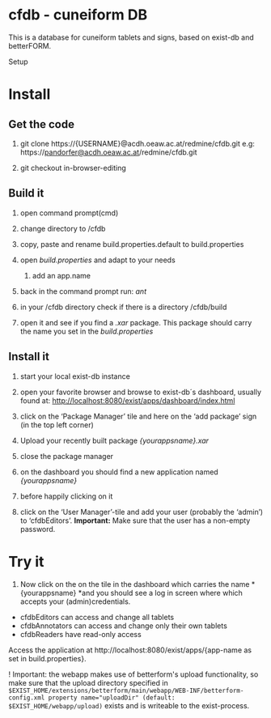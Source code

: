 cfdb - cuneiform DB
======================

This is a database for cuneiform tablets and signs, based on exist-db and betterFORM.

Setup

# Install

## Get the code

1. git clone https://{USERNAME}@acdh.oeaw.ac.at/redmine/cfdb.git
e.g: https://pandorfer@acdh.oeaw.ac.at/redmine/cfdb.git 

2. git checkout in-browser-editing

## Build it

1. open command prompt(cmd)

2. change directory to /cfdb

3. copy, paste and rename build.properties.default to build.properties

4. open *build.properties* and adapt to your needs

    1. add an app.name

5. back in the command prompt run:  *ant*

6. in your /cfdb directory check if there is a directory  /cfdb/build

7. open it and see if you find a *.xar* package. This package should carry the name you set in the *build.properties* 

## Install it

1. start your local exist-db instance

2. open your favorite browser and browse to exist-db´s dashboard, usually found at: [http://localhost:8080/exist/apps/dashboard/index.html](http://localhost:8080/exist/apps/dashboard/index.html) 

3. click on the ‘Package Manager’ tile and here on the ‘add package’ sign (in the top left corner)

4. Upload your recently built package *{yourappsname}.xar*

5. close the package manager

6. on the dashboard you should find a new application named *{yourappsname}*

7. before happily clicking on it

8. click on the ‘User Manager’-tile and add your user (probably the ‘admin’) to ‘cfdbEditors’. **Important:** Make sure that the user has a non-empty password.     

# Try it

1. Now click on the on the tile in the dashboard which carries the name  *{yourappsname} *and you should see a log in screen where which accepts your (admin)credentials. 


 
- cfdbEditors can access and change all tablets
- cfdbAnnotators can access and change only their own tablets
- cfdbReaders have read-only access

Access the application at http://localhost:8080/exist/apps/{app-name as set in build.properties}. 

! Important: the webapp makes use of betterform's upload functionality, so make sure that the upload directory specified in 
`$EXIST_HOME/extensions/betterform/main/webapp/WEB-INF/betterform-config.xml property name="uploadDir" (default: $EXIST_HOME/webapp/upload)` exists and is writeable to the exist-process.


   